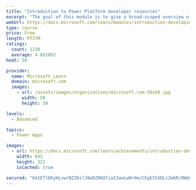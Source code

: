 ```yaml
---
title: "Introduction to Power Platform developer resources"
excerpt: "The goal of this module is to give a broad-scoped overview of the developer experience as it relates to the Power Platform.  It will cover a high-level introduction how the ecosystem is represented, with the intended audience being a software developer with limited experience in working with the Power Platform."
webUrl: https://docs.microsoft.com/learn/modules/introduction-developing-power-platform/
type: course
price: Free
length: PT37M
ratings:
  count: 1130
  average: 4.661062
heat: 50

provider:
  name: Microsoft Learn
  domain: microsoft.com
  images:
    - url: /assets/images/organizations/microsoft.com-50x50.jpg
      width: 50
      height: 50

levels:
  - Advanced

topics:
  - Power Apps

images:
  - url: https://docs.microsoft.com/learn/achievements/introduction-developing-power-platform-social.png
    width: 642
    height: 321
    isCached: true

secured: "641ETlDKyHLvwrNZZ6slJ8wDZ0NIFiaI2wwLwN+9m/CEgE5SXDLc2mbR/0Wdq3V8ohkPoqnR4s68RHTmmYjBLXN7CwRVlvx1uZQuizrXAEyCR61uSD8c3zZbrMewJVJV/a46W7anCF+jSG7KTMiiwMhDOAnAdF7Pz6JReBmr37wHfM8mO4DhVEfFpm0jUSCBe4CS6+opEO+dpt/nza20ZVpguZGe06OWrKUdj5t0a1UT/NihcGkUU9N51Su7yaj513492HWMsIYQFFkjha3bCn+v53SpaVKuC9TRH8sfZ8ncdEBP64uMP9sLiZ8jC4B8VLQYmMVfOxvLL5cWqZfbDD3pUSjMiTS/Cdz5xBy293MDhOQwMv+jM8XaOz/Ywu50y9pUCCaULsbzn6at8j/3cWxjTHcMdwgegZCeZZXV2No=;efQ6inzh7tgUTA03ETnYaw=="
---
```


